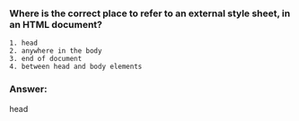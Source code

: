 ### Where is the correct place to refer to an external style sheet, in an HTML document?

```
1. head
2. anywhere in the body
3. end of document
4. between head and body elements
```

### Answer:
 head

 <!-- Correct -->